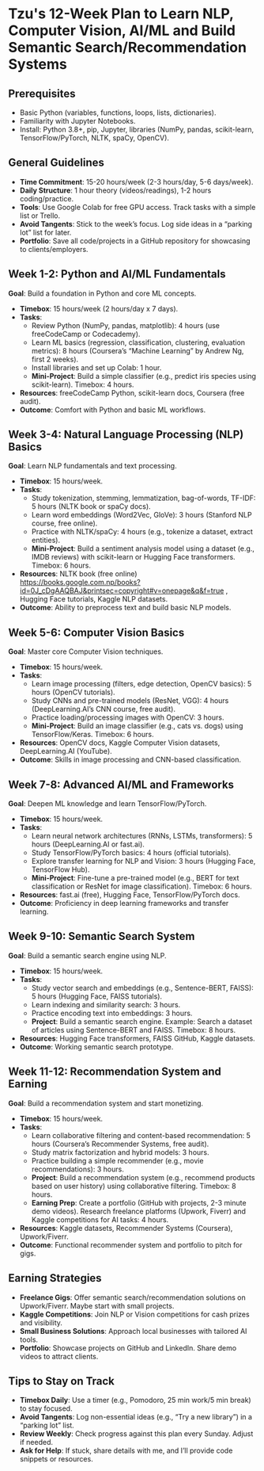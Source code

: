 ﻿# Tzu's 12-Week Plan to Learn NLP, Computer Vision, AI/ML and Build Semantic Search/Recommendation Systems

## Prerequisites

- Basic Python (variables, functions, loops, lists, dictionaries).
- Familiarity with Jupyter Notebooks.
- Install: Python 3.8+, pip, Jupyter, libraries (NumPy, pandas, scikit-learn, TensorFlow/PyTorch, NLTK, spaCy, OpenCV).

## General Guidelines

- **Time Commitment**: 15-20 hours/week (2-3 hours/day, 5-6 days/week).
- **Daily Structure**: 1 hour theory (videos/readings), 1-2 hours coding/practice.
- **Tools**: Use Google Colab for free GPU access. Track tasks with a simple list or Trello.
- **Avoid Tangents**: Stick to the week’s focus. Log side ideas in a “parking lot” list for later.
- **Portfolio**: Save all code/projects in a GitHub repository for showcasing to clients/employers.

## Week 1-2: Python and AI/ML Fundamentals

**Goal**: Build a foundation in Python and core ML concepts.

- **Timebox**: 15 hours/week (2 hours/day x 7 days).
- **Tasks**:
  - Review Python (NumPy, pandas, matplotlib): 4 hours (use freeCodeCamp or Codecademy).
  - Learn ML basics (regression, classification, clustering, evaluation metrics): 8 hours (Coursera’s “Machine Learning” by Andrew Ng, first 2 weeks).
  - Install libraries and set up Colab: 1 hour.
  - **Mini-Project**: Build a simple classifier (e.g., predict iris species using scikit-learn). Timebox: 4 hours.
- **Resources**: freeCodeCamp Python, scikit-learn docs, Coursera (free audit).
- **Outcome**: Comfort with Python and basic ML workflows.

## Week 3-4: Natural Language Processing (NLP) Basics

**Goal**: Learn NLP fundamentals and text processing.

- **Timebox**: 15 hours/week.
- **Tasks**:
  - Study tokenization, stemming, lemmatization, bag-of-words, TF-IDF: 5 hours (NLTK book or spaCy docs).
  - Learn word embeddings (Word2Vec, GloVe): 3 hours (Stanford NLP course, free online).
  - Practice with NLTK/spaCy: 4 hours (e.g., tokenize a dataset, extract entities).
  - **Mini-Project**: Build a sentiment analysis model using a dataset (e.g., IMDB reviews) with scikit-learn or Hugging Face transformers. Timebox: 6 hours.
- **Resources**: NLTK book (free online) https://books.google.com.np/books?id=0J_cDgAAQBAJ&printsec=copyright#v=onepage&q&f=true
  , Hugging Face tutorials, Kaggle NLP datasets.
- **Outcome**: Ability to preprocess text and build basic NLP models.

## Week 5-6: Computer Vision Basics

**Goal**: Master core Computer Vision techniques.

- **Timebox**: 15 hours/week.
- **Tasks**:
  - Learn image processing (filters, edge detection, OpenCV basics): 5 hours (OpenCV tutorials).
  - Study CNNs and pre-trained models (ResNet, VGG): 4 hours (DeepLearning.AI’s CNN course, free audit).
  - Practice loading/processing images with OpenCV: 3 hours.
  - **Mini-Project**: Build an image classifier (e.g., cats vs. dogs) using TensorFlow/Keras. Timebox: 6 hours.
- **Resources**: OpenCV docs, Kaggle Computer Vision datasets, DeepLearning.AI (YouTube).
- **Outcome**: Skills in image processing and CNN-based classification.

## Week 7-8: Advanced AI/ML and Frameworks

**Goal**: Deepen ML knowledge and learn TensorFlow/PyTorch.

- **Timebox**: 15 hours/week.
- **Tasks**:
  - Learn neural network architectures (RNNs, LSTMs, transformers): 5 hours (DeepLearning.AI or fast.ai).
  - Study TensorFlow/PyTorch basics: 4 hours (official tutorials).
  - Explore transfer learning for NLP and Vision: 3 hours (Hugging Face, TensorFlow Hub).
  - **Mini-Project**: Fine-tune a pre-trained model (e.g., BERT for text classification or ResNet for image classification). Timebox: 6 hours.
- **Resources**: fast.ai (free), Hugging Face, TensorFlow/PyTorch docs.
- **Outcome**: Proficiency in deep learning frameworks and transfer learning.

## Week 9-10: Semantic Search System

**Goal**: Build a semantic search engine using NLP.

- **Timebox**: 15 hours/week.
- **Tasks**:
  - Study vector search and embeddings (e.g., Sentence-BERT, FAISS): 5 hours (Hugging Face, FAISS tutorials).
  - Learn indexing and similarity search: 3 hours.
  - Practice encoding text into embeddings: 3 hours.
  - **Project**: Build a semantic search engine. Example: Search a dataset of articles using Sentence-BERT and FAISS. Timebox: 8 hours.
- **Resources**: Hugging Face transformers, FAISS GitHub, Kaggle datasets.
- **Outcome**: Working semantic search prototype.

## Week 11-12: Recommendation System and Earning

**Goal**: Build a recommendation system and start monetizing.

- **Timebox**: 15 hours/week.
- **Tasks**:
  - Learn collaborative filtering and content-based recommendation: 5 hours (Coursera’s Recommender Systems, free audit).
  - Study matrix factorization and hybrid models: 3 hours.
  - Practice building a simple recommender (e.g., movie recommendations): 3 hours.
  - **Project**: Build a recommendation system (e.g., recommend products based on user history) using collaborative filtering. Timebox: 8 hours.
  - **Earning Prep**: Create a portfolio (GitHub with projects, 2-3 minute demo videos). Research freelance platforms (Upwork, Fiverr) and Kaggle competitions for AI tasks: 4 hours.
- **Resources**: Kaggle datasets, Recommender Systems (Coursera), Upwork/Fiverr.
- **Outcome**: Functional recommender system and portfolio to pitch for gigs.

## Earning Strategies

- **Freelance Gigs**: Offer semantic search/recommendation solutions on Upwork/Fiverr. Maybe start with small projects.
- **Kaggle Competitions**: Join NLP or Vision competitions for cash prizes and visibility.
- **Small Business Solutions**: Approach local businesses with tailored AI tools.
- **Portfolio**: Showcase projects on GitHub and LinkedIn. Share demo videos to attract clients.

## Tips to Stay on Track

- **Timebox Daily**: Use a timer (e.g., Pomodoro, 25 min work/5 min break) to stay focused.
- **Avoid Tangents**: Log non-essential ideas (e.g., “Try a new library”) in a “parking lot” list.
- **Review Weekly**: Check progress against this plan every Sunday. Adjust if needed.
- **Ask for Help**: If stuck, share details with me, and I’ll provide code snippets or resources.
